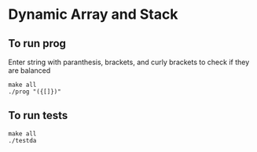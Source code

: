 # Dynamic Array and Stack

## To run prog

Enter string with paranthesis, brackets, and curly brackets to check if they are balanced

    make all
    ./prog "({[]})"

## To run tests

    make all
    ./testda
